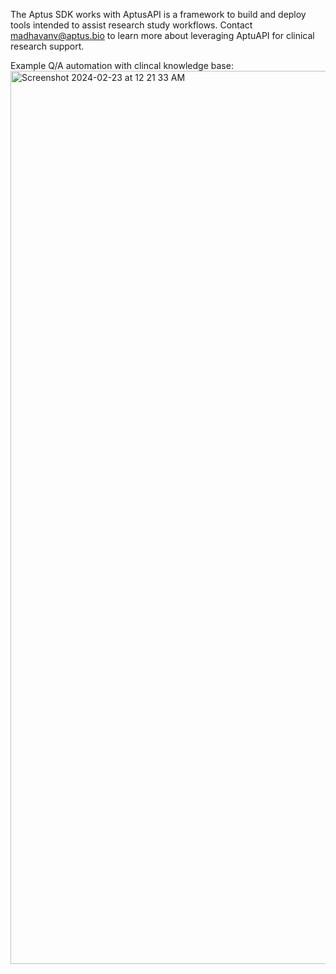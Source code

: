 The Aptus SDK works with AptusAPI is a framework to build and deploy tools intended to assist research study workflows. 
Contact madhavanv@aptus.bio to learn more about leveraging AptuAPI for clinical research support.

Example Q/A automation with clincal knowledge base:
<img width="1429" alt="Screenshot 2024-02-23 at 12 21 33 AM" src="https://github.com/venkateshms/Aptus/assets/68876092/dada363c-9c6b-4a7f-8aee-b6dadcdeafd6">

